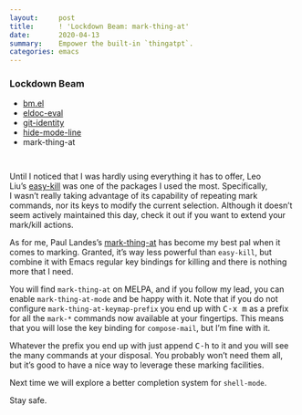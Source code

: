 ```yaml
---
layout:     post
title:      ! 'Lockdown Beam: mark-thing-at'
date:       2020-04-13
summary:    Empower the built-in `thingatpt`.
categories: emacs
---
```


<div style="padding-bottom: 15px">
  <div class="box">
    <h3>Lockdown Beam</h3>
    <ul>
      <li>
        <a href="https://www.manueluberti.eu/emacs/2020/03/19/lockdown-beam-bm/">
          bm.el
        </a>
      </li>
      <li>
        <a href="https://www.manueluberti.eu/emacs/2020/03/23/lockdown-beam-eldoc-eval/">
          eldoc-eval
        </a>
      </li>
      <li>
        <a href="https://www.manueluberti.eu/emacs/2020/03/30/lockdown-beam-git-identity/">
          git-identity
        </a>
      </li>
      <li>
        <a href="https://www.manueluberti.eu/emacs/2020/04/06/lockdown-beam-hide-mode-line/">
          hide-mode-line
        </a>
      </li>
      <li>mark-thing-at</li>
    </ul>
  </div>
</div>

Until I noticed that I was hardly using everything it has to offer, Leo
Liu’s [easy-kill](https://github.com/leoliu/easy-kill) was one of the packages I used the most. Specifically, I wasn’t
really taking advantage of its capability of repeating mark commands, nor its
keys to modify the current selection. Although it doesn’t seem actively
maintained this day, check it out if you want to extend your mark/kill actions.

As for me, Paul Landes’s [mark-thing-at](https://github.com/plandes/mark-thing-at) has become my best pal when it comes to
marking. Granted, it’s way less powerful than `easy-kill`, but combine it with
Emacs regular key bindings for killing and there is nothing more that I need.

You will find `mark-thing-at` on MELPA, and if you follow my lead, you can enable
`mark-thing-at-mode` and be happy with it. Note that if you do not configure
`mark-thing-at-keymap-prefix` you end up with <kbd>C-x m</kbd> as a prefix for all the `mark-*`
commands now available at your fingertips. This means that you will lose the key
binding for `compose-mail`, but I’m fine with it.

Whatever the prefix you end up with just append <kbd>C-h</kbd> to it and you will see the
many commands at your disposal. You probably won’t need them all, but it’s good
to have a nice way to leverage these marking facilities.

Next time we will explore a better completion system for `shell-mode`.

Stay safe.
